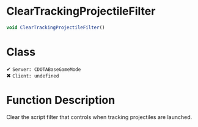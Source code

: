 # ClearTrackingProjectileFilter
```js	
void ClearTrackingProjectileFilter()
```
# Class
✔ `Server: CDOTABaseGameMode`  
✖ `Client: undefined`  

# Function Description
Clear the script filter that controls when tracking projectiles are launched.

